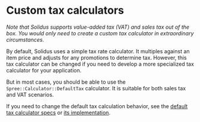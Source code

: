# Custom tax calculators

*Note that Solidus supports value-added tax (VAT) and sales tax out of the
box. You would only need to create a custom tax calculator in extraordinary
circumstances.*

By default, Solidus uses a simple tax rate calculator. It multiples against an
item price and adjusts for any promotions to determine tax. However, this tax
calculator can be changed if you need to develop a more specialized tax
calculator for your application.
 
But in most cases, you should be able to use the `Spree::Calculator::DefaultTax`
calculator. It is suitable for both sales tax and VAT scenarios.

If you need to change the default tax calculation behavior, see the [default tax
calculator specs][default-tax-calculator-spec] or [its
implementation][default-tax-calculator].

[default-tax-calculator-spec]: https://github.com/solidusio/solidus/blob/master/core/spec/models/spree/calculator/default_tax_spec.rb
[default-tax-calculator]: https://github.com/solidusio/solidus/blob/master/core/app/models/spree/calculator/default_tax.rb

<!-- TODO:
  This article is a stub, but it may be useful to provide a simple example, or
  at least a checklist for any developer needing to create a custom tax
  calculator.

  It may also make sense to move this article to a [Calculators](/calculators)
  guide in the future.
-->
